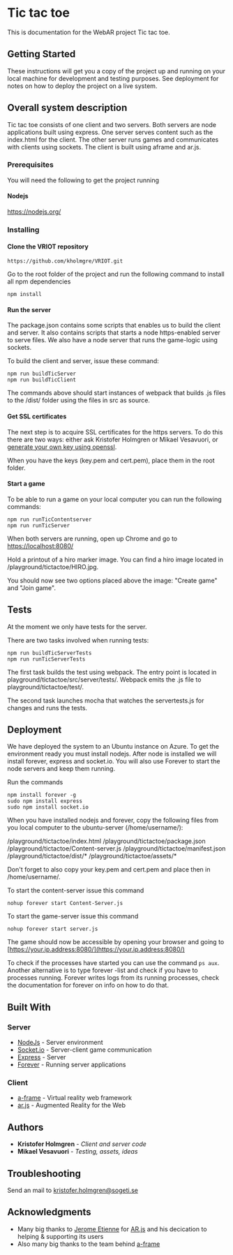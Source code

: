 # Tic tac toe

This is documentation for the WebAR project Tic tac toe.

## Getting Started

These instructions will get you a copy of the project up and running on your local machine for development and testing purposes. See deployment for notes on how to deploy the project on a live system.

## Overall system description
Tic tac toe consists of one client and two servers. Both servers are node applications built using express. One server serves content such as the index.html for the client. The other server runs games and communicates with clients using sockets. The client is built using aframe and ar.js.

### Prerequisites

You will need the following to get the project running

#### Nodejs
https://nodejs.org/

### Installing

#### Clone the VRIOT repository

```
https://github.com/kholmgre/VRIOT.git
```

Go to the root folder of the project and run the following command to install all npm dependencies

```
npm install
```

#### Run the server
The package.json contains some scripts that enables us to build the client and server. It also contains scripts that starts a node https-enabled server to serve files. We also have a node server that runs the game-logic using sockets.

To build the client and server, issue these command:

```
npm run buildTicServer
npm run buildTicClient
```

The commands above should start instances of webpack that builds .js files to the /dist/ folder using the files in src as source.

#### Get SSL certificates
The next step is to acquire SSL certificates for the https servers. To do this there are two ways: either ask Kristofer Holmgren or Mikael Vesavuori, or [generate your own key using openssl](http://stackoverflow.com/questions/10175812/how-to-create-a-self-signed-certificate-with-openssl).

When you have the keys (key.pem and cert.pem), place them in the root folder.

#### Start a game
To be able to run a game on your local computer you can run the following commands:

```
npm run runTicContentserver
npm run runTicServer
```

When both servers are running, open up Chrome and go to [https://localhost:8080/](https://localhost:8080/)

Hold a printout of a hiro marker image. You can find a hiro image located in /playground/tictactoe/HIRO.jpg.

You should now see two options placed above the image: "Create game" and "Join game".

## Tests

At the moment we only have tests for the server.

There are two tasks involved when running tests:

```
npm run buildTicServerTests
npm run runTicServerTests
```

The first task builds the test using webpack. The entry point is located in playground/tictactoe/src/server/tests/. Webpack emits the .js file to
playground/tictactoe/test/.

The second task launches mocha that watches the servertests.js for changes and runs the tests.

## Deployment

We have deployed the system to an Ubuntu instance on Azure. To get the environment ready you must install nodejs. After node is installed we will install forever, express and socket.io. You will also use Forever to start the node servers and keep them running.

Run the commands

```
npm install forever -g
sudo npm install express
sudo npm install socket.io
```

When you have installed nodejs and forever, copy the following files from you local computer to the ubuntu-server (/home/username/):

/playground/tictactoe/index.html
/playground/tictactoe/package.json
/playground/tictactoe/Content-server.js
/playground/tictactoe/manifest.json
/playground/tictactoe/dist/*
/playground/tictactoe/assets/*

Don't forget to also copy your key.pem and cert.pem and place then in /home/username/.

To start the content-server issue this command

```
nohup forever start Content-Server.js
```

To start the game-server issue this command

```
nohup forever start server.js
```

The game should now be accessible by opening your browser and going to [https://your.ip.address:8080/](https://your.ip.address:8080/)

To check if the processes have started you can use the command `ps aux`. Another alternative is to type forever -list and check if you have to processes running. Forever writes logs from its running processes, check the documentation for forever on info on how to do that.

## Built With

### Server

* [NodeJs](https://nodejs.org/en/) - Server environment
* [Socket.io](https://socket.io/) - Server-client game communication
* [Express](https://expressjs.com/) - Server
* [Forever](https://github.com/foreverjs/forever) - Running server applications

### Client

* [a-frame](https://aframe.io/) - Virtual reality web framework
* [ar.js](https://github.com/jeromeetienne/AR.js) - Augmented Reality for the Web

## Authors

* **Kristofer Holmgren** - *Client and server code*
* **Mikael Vesavuori** - *Testing, assets, ideas*

## Troubleshooting
Send an mail to kristofer.holmgren@sogeti.se



## Acknowledgments

* Many big thanks to [Jerome Etienne](https://github.com/jeromeetienne) for [AR.js](https://github.com/jeromeetienne/AR.js) and his decication to helping & supporting its users
* Also many big thanks to the team behind [a-frame](https://aframe.io/)
